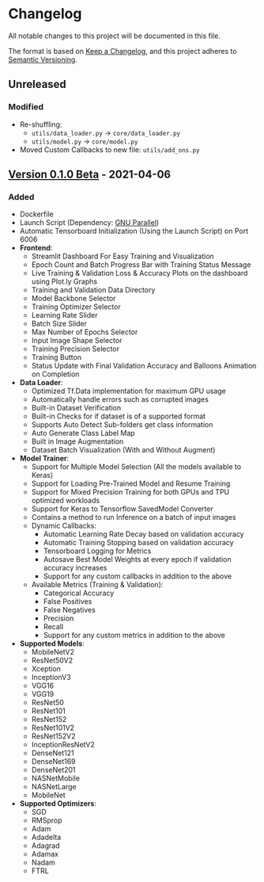 # Changelog
All notable changes to this project will be documented in this file.

The format is based on [Keep a Changelog](https://keepachangelog.com/en/1.0.0/),
and this project adheres to [Semantic Versioning](https://semver.org/spec/v2.0.0.html).

## Unreleased

### Modified
- Re-shuffling:
  - `utils/data_loader.py` -> `core/data_loader.py`
  - `utils/model.py` -> `core/model.py`
- Moved Custom Callbacks to new file: `utils/add_ons.py`


## [Version 0.1.0 Beta] - 2021-04-06
### Added
- Dockerfile
- Launch Script (Dependency: [GNU Parallel](https://www.gnu.org/software/parallel/))
- Automatic Tensorboard Initialization (Using the Launch Script) on Port 6006
- **Frontend**:
  - Streamlit Dashboard For Easy Training and Visualization
  - Epoch Count and Batch Progress Bar with Training Status Message
  - Live Training & Validation Loss & Accuracy Plots on the dashboard using Plot.ly Graphs
  - Training and Validation Data Directory
  - Model Backbone Selector
  - Training Optimizer Selector
  - Learning Rate Slider
  - Batch Size Slider
  - Max Number of Epochs Selector
  - Input Image Shape Selector
  - Training Precision Selector
  - Training Button
  - Status Update with Final Validation Accuracy and Balloons Animation on Completion
- **Data Loader**:
  - Optimized Tf.Data implementation for maximum GPU usage
  - Automatically handle errors such as corrupted images
  - Built-in Dataset Verification
  - Built-in Checks for if dataset is of a supported format
  - Supports Auto Detect Sub-folders get class information
  - Auto Generate Class Label Map
  - Built in Image Augmentation
  - Dataset Batch Visualization (With and Without Augment)
- **Model Trainer**:
  - Support for Multiple Model Selection (All the models available to Keras)
  - Support for Loading Pre-Trained Model and Resume Training
  - Support for Mixed Precision Training for both GPUs and TPU optimized workloads
  - Support for Keras to Tensorflow SavedModel Converter
  - Contains a method to run Inference on a batch of input images
  - Dynamic Callbacks:
    - Automatic Learning Rate Decay based on validation accuracy
    - Automatic Training Stopping based on validation accuracy
    - Tensorboard Logging for Metrics
    - Autosave Best Model Weights at every epoch if validation accuracy increases
    - Support for any custom callbacks in addition to the above
  - Available Metrics (Training & Validation):
    - Categorical Accuracy
    - False Positives
    - False Negatives
    - Precision
    - Recall
    - Support for any custom metrics in addition to the above
- **Supported Models**:
  - MobileNetV2
  - ResNet50V2
  - Xception
  - InceptionV3
  - VGG16
  - VGG19
  - ResNet50
  - ResNet101
  - ResNet152
  - ResNet101V2
  - ResNet152V2
  - InceptionResNetV2
  - DenseNet121
  - DenseNet169
  - DenseNet201
  - NASNetMobile
  - NASNetLarge
  - MobileNet
- **Supported Optimizers**:
  - SGD
  - RMSprop
  - Adam
  - Adadelta
  - Adagrad
  - Adamax
  - Nadam
  - FTRL


[Version 0.1.0 Beta]: https://github.com/animikhaich/Zero-Code-TF-Classifier/releases/tag/v0.1-beta
